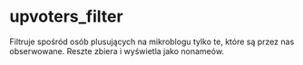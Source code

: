 upvoters_filter
===============

Filtruje spośród osób plusujących na mikroblogu tylko te, które są przez nas obserwowane. Reszte zbiera i wyświetla jako nonameów. 
